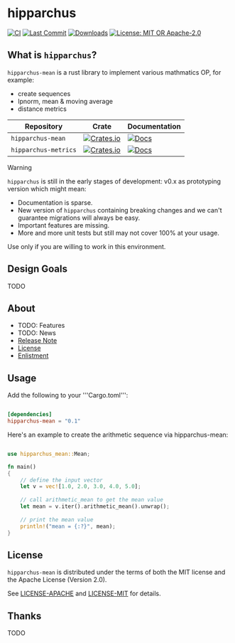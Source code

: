 # hipparchus

<!-- Prohject Badges -->
[![CI](https://github.com/web3nemo/hipparchus/actions/workflows/ci.yml/badge.svg)](https://github.com/web3nemo/hipparchus/actions/workflows/ci.yml)
[![Last Commit](https://img.shields.io/github/last-commit/web3nemo/hipparchus.svg?style=flat-square)](https://github.com/web3nemo/hipparchus)
[![Downloads](https://img.shields.io/crates/d/hipparchus-mean.svg)](https://crates.io/crates/hipparchus-mean)
[![License: MIT OR Apache-2.0](https://img.shields.io/github/license/web3nemo/hipparchus.svg?style=flat-square)](#license)

## What is ``hipparchus``? 

``hipparchus-mean`` is a rust library to implement various mathmatics OP, for example:
- create sequences
- lpnorm, mean & moving average
- distance metrics

| Repository | Crate | Documentation |
| ---------- | ----- | ------------- |
| ``hipparchus-mean`` | [![Crates.io](https://img.shields.io/crates/v/hipparchus-mean.svg)](https://crates.io/crates/hipparchus-mean) | [![Docs](https://docs.rs/hipparchus-mean/badge.svg)](https://docs.rs/hipparchus-mean/latest/hipparchus-mean/) |
| ``hipparchus-metrics`` | [![Crates.io](https://img.shields.io/crates/v/hipparchus-metrics.svg)](https://crates.io/crates/hipparchus-metrics) | [![Docs](https://docs.rs/hipparchus-metrics/badge.svg)](https://docs.rs/hipparchus-metrics/latest/hipparchus-metrics/) |

> [!WARNING] 
> ``hipparchus`` is still in the early stages of development: v0.x as prototyping version which might mean:
>   - Documentation is sparse.
>   - New version of ``hipparchus`` containing breaking changes and we can't guarantee migrations will always be easy.
>   - Important features are missing.
>   - More and more unit tests but still may not cover 100% at your usage. 
> 
> Use only if you are willing to work in this environment.

## Design Goals

TODO

## About

- TODO: Features
- TODO: News
- [Release Note](./RELEASE.md)
- [License](#license)
- [Enlistment](./ENLISTMENT.md)

## Usage

Add the following to your '''Cargo.toml''':

```toml

[dependencies]
hipparchus-mean = "0.1"

```

Here's an example to create the arithmetic sequence via hipparchus-mean:

```rust

use hipparchus_mean::Mean;

fn main()
{
    // define the input vector
    let v = vec![1.0, 2.0, 3.0, 4.0, 5.0];
    
    // call arithmetic_mean to get the mean value
    let mean = v.iter().arithmetic_mean().unwrap();
    
    // print the mean value
    println!("mean = {:?}", mean);
}

```

## License

``hipparchus-mean`` is distributed under the terms of both the MIT license and the Apache License (Version 2.0). 

See [LICENSE-APACHE](./LICENSE-APACHE) and [LICENSE-MIT](./LICENSE-MIT) for details.

## Thanks

TODO

